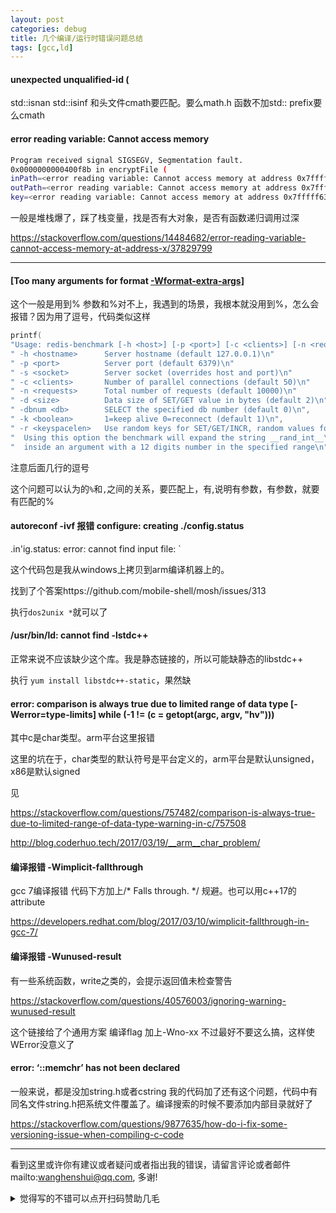 ```yaml
---
layout: post
categories: debug
title: 几个编译/运行时错误问题总结
tags: [gcc,ld]
---
```


  

#### unexpected unqualified-id (

std::isnan std::isinf  和头文件cmath要匹配。要么math.h 函数不加std:: prefix要么cmath 

#### error reading variable: Cannot access memory

```bash
Program received signal SIGSEGV, Segmentation fault.
0x0000000000400f8b in encryptFile (
inPath=<error reading variable: Cannot access memory at address 0x7fffff63a0f8>, 
outPath=<error reading variable: Cannot access memory at address 0x7fffff63a0f0>, 
key=<error reading variable: Cannot access memory at address 0x7fffff63a0e8>) at 
```

一般是堆栈爆了，踩了栈变量，找是否有大对象，是否有函数递归调用过深

https://stackoverflow.com/questions/14484682/error-reading-variable-cannot-access-memory-at-address-x/37829799

---

#### [Too many arguments for format [-Wformat-extra-args\]](https://stackoverflow.com/questions/40443232/too-many-arguments-for-format-wformat-extra-args)

这个一般是用到% 参数和%对不上，我遇到的场景，我根本就没用到%，怎么会报错？因为用了逗号，代码类似这样

```c
printf(
"Usage: redis-benchmark [-h <host>] [-p <port>] [-c <clients>] [-n <requests]> [-k <boolean>]\n\n"
" -h <hostname>      Server hostname (default 127.0.0.1)\n"
" -p <port>          Server port (default 6379)\n"
" -s <socket>        Server socket (overrides host and port)\n"
" -c <clients>       Number of parallel connections (default 50)\n"
" -n <requests>      Total number of requests (default 10000)\n"
" -d <size>          Data size of SET/GET value in bytes (default 2)\n"
" -dbnum <db>        SELECT the specified db number (default 0)\n",
" -k <boolean>       1=keep alive 0=reconnect (default 1)\n",
" -r <keyspacelen>   Use random keys for SET/GET/INCR, random values for SADD\n",
"  Using this option the benchmark will expand the string __rand_int__\n",
"  inside an argument with a 12 digits number in the specified range\n");
```

注意后面几行的逗号

这个问题可以认为的`%`和`,`之间的关系，要匹配上，有,说明有参数，有参数，就要有匹配的%





#### autoreconf -ivf 报错  configure: creating ./config.status

.in'ig.status: error: cannot find input file: `

这个代码包是我从windows上拷贝到arm编译机器上的。

找到了个答案https://github.com/mobile-shell/mosh/issues/313

执行`dos2unix *`就可以了



#### /usr/bin/ld: cannot find -lstdc++

正常来说不应该缺少这个库。我是静态链接的，所以可能缺静态的libstdc++

执行 `yum install libstdc++-static`，果然缺



#### error: comparison is always true due to limited range of data type [-Werror=type-limits]              while (-1 != (c = getopt(argc, argv, "hv")))

其中c是char类型。arm平台这里报错

这里的坑在于，char类型的默认符号是平台定义的，arm平台是默认unsigned，x86是默认signed



见

https://stackoverflow.com/questions/757482/comparison-is-always-true-due-to-limited-range-of-data-type-warning-in-c/757508

http://blog.coderhuo.tech/2017/03/19/__arm__char_problem/



#### 编译报错 -Wimplicit-fallthrough 

gcc 7编译报错 代码下方加上/* Falls through. */ 规避。也可以用c++17的attribute

https://developers.redhat.com/blog/2017/03/10/wimplicit-fallthrough-in-gcc-7/



#### 编译报错 -Wunused-result

有一些系统函数，write之类的，会提示返回值未检查警告

https://stackoverflow.com/questions/40576003/ignoring-warning-wunused-result

这个链接给了个通用方案 编译flag 加上-Wno-xx 不过最好不要这么搞，这样使WError没意义了



####  error: ‘::memchr’ has not been declared

一般来说，都是没加string.h或者cstring 我的代码加了还有这个问题，代码中有同名文件string.h把系统文件覆盖了。编译搜索的时候不要添加内部目录就好了

https://stackoverflow.com/questions/9877635/how-do-i-fix-some-versioning-issue-when-compiling-c-code

---

看到这里或许你有建议或者疑问或者指出我的错误，请留言评论或者邮件mailto:wanghenshui@qq.com, 多谢! 
<details>
<summary>觉得写的不错可以点开扫码赞助几毛</summary>
<img src="https://wanghenshui.github.io/assets/wepay.png" alt="微信转账">
</details>